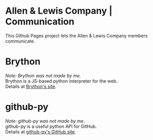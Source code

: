 # Allen & Lewis Company | Communication
This Github Pages project lets the Allen & Lewis Company members communicate.
# Brython
<em>Note: Brython was not made by me.</em><br />
Brython is a JS-based python interpreter for the web.<br />
Details at <a href="http://brython.info/">Brython's site</a>.
# github-py
<em>Note: github-py was not made by me.</em><br />
github-py is a useful python API for GitHub.<br />
Details at <a href="https://github.com/michaelliao/githubpy">github-py's GitHub site</a>.
